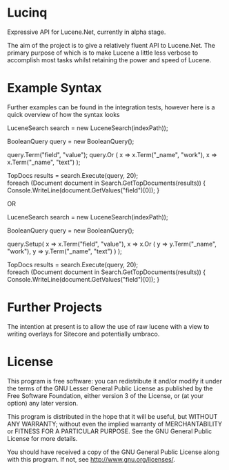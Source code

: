 Lucinq
======

Expressive API for Lucene.Net, currently in alpha stage. 

The aim of the project is to give a relatively fluent API to Lucene.Net. The primary purpose of which is to make Lucene a little less verbose 
to accomplish most tasks whilst retaining the power and speed of Lucene.

Example Syntax
==============

Further examples can be found in the integration tests, however here is a quick overview of how the syntax looks

LuceneSearch search = new LuceneSearch(indexPath));

BooleanQuery query = new BooleanQuery();

query.Term("field", "value");
query.Or
	(
		x => x.Term("_name", "work"),
		x => x.Term("_name", "text")
	);

TopDocs results = search.Execute(query, 20);	
foreach (Document document in Search.GetTopDocuments(results))
{
	Console.WriteLine(document.GetValues("field")[0]);
}

OR

LuceneSearch search = new LuceneSearch(indexPath));

BooleanQuery query = new BooleanQuery();

query.Setup(
	x => x.Term("field", "value"),
	x => x.Or
			(
				y => y.Term("_name", "work"),
				y => y.Term("_name", "text")
			)
);

TopDocs results = search.Execute(query, 20);	
foreach (Document document in Search.GetTopDocuments(results))
{
	Console.WriteLine(document.GetValues("field")[0]);
}


Further Projects
================

The intention at present is to allow the use of raw lucene with a view to writing overlays for Sitecore and potentially umbraco.

License
=======
This program is free software: you can redistribute it and/or modify
it under the terms of the GNU Lesser General Public License as published by
the Free Software Foundation, either version 3 of the License, or
(at your option) any later version.

This program is distributed in the hope that it will be useful,
but WITHOUT ANY WARRANTY; without even the implied warranty of
MERCHANTABILITY or FITNESS FOR A PARTICULAR PURPOSE.  See the
GNU General Public License for more details.

You should have received a copy of the GNU General Public License
along with this program.  If not, see <http://www.gnu.org/licenses/>.